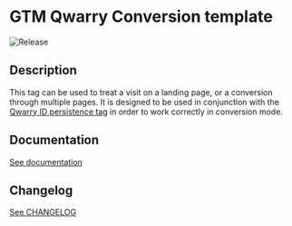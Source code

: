 # GTM Qwarry Conversion template

![Release](https://img.shields.io/badge/Release-1.0.0-blue.svg)

## Description

This tag can be used to treat a visit on a landing page, or a conversion through multiple pages. It is designed to be used in conjunction with the [Qwarry ID persistence tag](https://github.com/Qwarry/gtm-qwarry-id-persistence-template) in order to work correctly in conversion mode.

## Documentation

[See documentation](https://qwarry.github.io/gtm-qwarry-doc)

## Changelog

[See CHANGELOG](./CHANGELOG.md)
